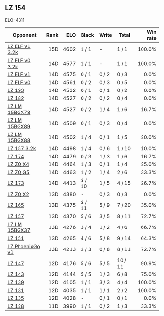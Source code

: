 ## LZ 154 ##

ELO: 4311

Opponent | Rank | ELO | Black | Write | Total | Win rate
---------|-----:|----:|-------|-------|-------|-------:
[LZ ELF v1 3.2k](LZ%20ELF%20v1%203.2k.md) | 15D | 4602 | 1 / 1 | - | 1 / 1 | 100.0%
[LZ ELF v0 3.2k](LZ%20ELF%20v0%203.2k.md) | 14D | 4577 | 1 / 1 | - | 1 / 1 | 100.0%
[LZ ELF v1](LZ%20ELF%20v1.md) | 14D | 4575 | 0 / 1 | 0 / 2 | 0 / 3 | 0.0%
[LZ ELF v0](LZ%20ELF%20v0.md) | 14D | 4561 | 0 / 2 | 0 / 3 | 0 / 5 | 0.0%
[LZ 193](LZ%20193.md) | 14D | 4532 | 0 / 1 | 0 / 1 | 0 / 2 | 0.0%
[LZ 182](LZ%20182.md) | 14D | 4527 | 0 / 2 | 0 / 2 | 0 / 4 | 0.0%
[LZ LM 15BGX78](LZ%20LM%2015BGX78.md) | 14D | 4527 | 0 / 2 | 1 / 4 | 1 / 6 | 16.7%
[LZ LM 15BGX89](LZ%20LM%2015BGX89.md) | 14D | 4509 | 0 / 1 | 0 / 3 | 0 / 4 | 0.0%
[LZ LM 15BGX88](LZ%20LM%2015BGX88.md) | 14D | 4502 | 1 / 4 | 0 / 1 | 1 / 5 | 20.0%
[LZ 157 3.2k](LZ%20157%203.2k.md) | 14D | 4498 | 1 / 4 | 0 / 6 | 1 / 10 | 10.0%
[LZ 174](LZ%20174.md) | 14D | 4479 | 0 / 3 | 1 / 3 | 1 / 6 | 16.7%
[LZ ZQ X4](LZ%20ZQ%20X4.md) | 14D | 4464 | 1 / 3 | 0 / 1 | 1 / 4 | 25.0%
[LZ ZQ G5](LZ%20ZQ%20G5.md) | 14D | 4463 | 1 / 2 | 1 / 4 | 2 / 6 | 33.3%
[LZ 173](LZ%20173.md) | 14D | 4413 | 3 / 10 | 1 / 5 | 4 / 15 | 26.7%
[LZ ZQ X2](LZ%20ZQ%20X2.md) | 13D | 4380 | - | 0 / 3 | 0 / 3 | 0.0%
[LZ 165](LZ%20165.md) | 13D | 4375 | 2 / 11 | 5 / 9 | 7 / 20 | 35.0%
[LZ 157](LZ%20157.md) | 13D | 4370 | 5 / 6 | 3 / 5 | 8 / 11 | 72.7%
[LZ LM 15BGX37](LZ%20LM%2015BGX37.md) | 13D | 4276 | 3 / 4 | 1 / 2 | 4 / 6 | 66.7%
[LZ 151](LZ%20151.md) | 13D | 4265 | 4 / 6 | 5 / 8 | 9 / 14 | 64.3%
[LZ PhoenixGo v1](LZ%20PhoenixGo%20v1.md) | 13D | 4213 | 2 / 3 | 6 / 8 | 8 / 11 | 72.7%
[LZ 147](LZ%20147.md) | 12D | 4176 | 5 / 6 | 5 / 5 | 10 / 11 | 90.9%
[LZ 143](LZ%20143.md) | 12D | 4144 | 5 / 5 | 1 / 3 | 6 / 8 | 75.0%
[LZ 139](LZ%20139.md) | 12D | 4105 | 1 / 1 | 3 / 3 | 4 / 4 | 100.0%
[LZ 131](LZ%20131.md) | 12D | 4035 | 1 / 1 | 1 / 1 | 2 / 2 | 100.0%
[LZ 135](LZ%20135.md) | 12D | 4028 | - | 0 / 1 | 0 / 1 | 0.0%
[LZ 128](LZ%20128.md) | 11D | 3990 | 1 / 1 | 0 / 2 | 1 / 3 | 33.3%
